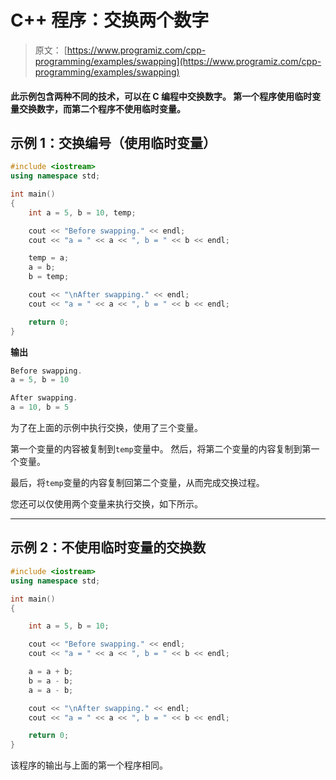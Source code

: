 # C++ 程序：交换两个数字

> 原文： [https://www.programiz.com/cpp-programming/examples/swapping](https://www.programiz.com/cpp-programming/examples/swapping)

#### 此示例包含两种不同的技术，可以在 C 编程中交换数字。 第一个程序使用临时变量交换数字，而第二个程序不使用临时变量。

## 示例 1：交换编号（使用临时变量）

```cpp
#include <iostream>
using namespace std;

int main()
{
    int a = 5, b = 10, temp;

    cout << "Before swapping." << endl;
    cout << "a = " << a << ", b = " << b << endl;

    temp = a;
    a = b;
    b = temp;

    cout << "\nAfter swapping." << endl;
    cout << "a = " << a << ", b = " << b << endl;

    return 0;
}
```

**输出**

```cpp
Before swapping.
a = 5, b = 10

After swapping.
a = 10, b = 5
```

为了在上面的示例中执行交换，使用了三个变量。

第一个变量的内容被复制到`temp`变量中。 然后，将第二个变量的内容复制到第一个变量。

最后，将`temp`变量的内容复制回第二个变量，从而完成交换过程。

您还可以仅使用两个变量来执行交换，如下所示。

* * *

## 示例 2：不使用临时变量的交换数

```cpp
#include <iostream>
using namespace std;

int main()
{

    int a = 5, b = 10;

    cout << "Before swapping." << endl;
    cout << "a = " << a << ", b = " << b << endl;

    a = a + b;
    b = a - b;
    a = a - b;

    cout << "\nAfter swapping." << endl;
    cout << "a = " << a << ", b = " << b << endl;

    return 0;
}
```

该程序的输出与上面的第一个程序相同。
